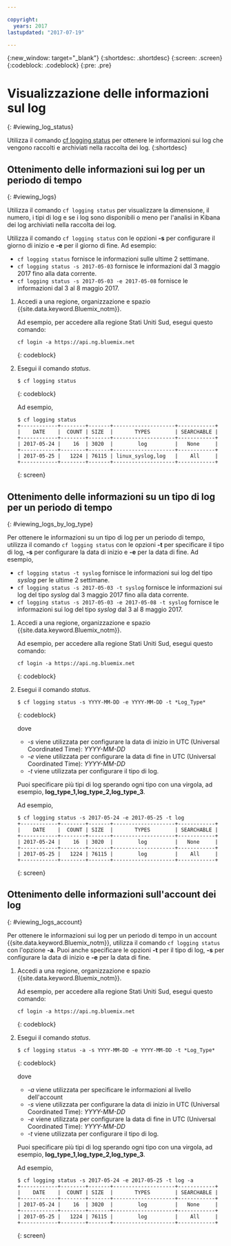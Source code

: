 ```yaml
---

copyright:
  years: 2017
lastupdated: "2017-07-19"

---
```


{:new_window: target="_blank"}
{:shortdesc: .shortdesc}
{:screen: .screen}
{:codeblock: .codeblock}
{:pre: .pre}

# Visualizzazione delle informazioni sul log
{: #viewing_log_status}

Utilizza il comando [cf logging status](/docs/services/CloudLogAnalysis/reference/logging_cli.html#status) per ottenere le informazioni sui log che vengono raccolti e archiviati nella raccolta dei log.
{:shortdesc}

## Ottenimento delle informazioni sui log per un periodo di tempo
{: #viewing_logs}

Utilizza il comando `cf logging status` per visualizzare la dimensione, il numero, i tipi di log e se i log sono disponibili o meno per l'analisi in Kibana dei log archiviati nella raccolta dei log. 

Utilizza il comando `cf logging status` con le opzioni **-s** per configurare il giorno di inizio e **-e** per il giorno di fine. Ad esempio:

* `cf logging status` fornisce le informazioni sulle ultime 2 settimane.
* `cf logging status -s 2017-05-03` fornisce le informazioni dal 3 maggio 2017 fino alla data corrente.
* `cf logging status -s 2017-05-03 -e 2017-05-08` fornisce le informazioni dal 3 al 8 maggio 2017. 

1. Accedi a una regione, organizzazione e spazio {{site.data.keyword.Bluemix_notm}}. 

    Ad esempio, per accedere alla regione Stati Uniti Sud, esegui questo comando:
	
    ```
    cf login -a https://api.ng.bluemix.net
    ```
    {: codeblock}
    
2. Esegui il comando *status*.

    ```
    $ cf logging status
    ```
    {: codeblock}
    
    Ad esempio,
    
    ```
    $ cf logging status
    +------------+--------+-------+--------------------+------------+
    |    DATE    |  COUNT | SIZE  |       TYPES        | SEARCHABLE |
    +------------+--------+-------+--------------------+------------+
    | 2017-05-24 |    16  | 3020  |        log         |   None     |
    +------------+--------+-------+--------------------+------------+
    | 2017-05-25 |   1224 | 76115 | linux_syslog,log   |    All     |
    +------------+--------+-------+--------------------+------------+
    ```
    {: screen}


## Ottenimento delle informazioni su un tipo di log per un periodo di tempo
{: #viewing_logs_by_log_type}

Per ottenere le informazioni su un tipo di log per un periodo di tempo, utilizza il comando `cf logging status` con le opzioni **-t** per specificare il tipo di log, **-s** per configurare la data di inizio e **-e** per la data di fine. Ad esempio,

* `cf logging status -t syslog` fornisce le informazioni sui log del tipo *syslog* per le ultime 2 settimane.
* `cf logging status -s 2017-05-03 -t syslog` fornisce le informazioni sui log del tipo *syslog* dal 3 maggio 2017 fino alla data corrente.
* `cf logging status -s 2017-05-03 -e 2017-05-08 -t syslog` fornisce le informazioni sui log del tipo *syslog* dal 3 al 8 maggio 2017. 

1. Accedi a una regione, organizzazione e spazio {{site.data.keyword.Bluemix_notm}}. 

    Ad esempio, per accedere alla regione Stati Uniti Sud, esegui questo comando:
	
    ```
    cf login -a https://api.ng.bluemix.net
    ```
    {: codeblock}
    
2. Esegui il comando *status*.

    ```
    $ cf logging status -s YYYY-MM-DD -e YYYY-MM-DD -t *Log_Type*
    ```
    {: codeblock}
    
    dove
    
    * *-s* viene utilizzata per configurare la data di inizio in UTC (Universal Coordinated Time): *YYYY-MM-DD*
    * *-e* viene utilizzata per configurare la data di fine in UTC (Universal Coordinated Time): *YYYY-MM-DD*
    * *-t* viene utilizzata per configurare il tipo di log.
    
    Puoi specificare più tipi di log sperando ogni tipo con una virgola, ad esempio, **log_type_1,log_type_2,log_type_3**. 
    
    Ad esempio,
    
    ```
    $ cf logging status -s 2017-05-24 -e 2017-05-25 -t log
    +------------+--------+-------+--------------------+------------+
    |    DATE    |  COUNT | SIZE  |       TYPES        | SEARCHABLE |
    +------------+--------+-------+--------------------+------------+
    | 2017-05-24 |    16  | 3020  |        log         |   None     |
    +------------+--------+-------+--------------------+------------+
    | 2017-05-25 |   1224 | 76115 |        log         |    All     |
    +------------+--------+-------+--------------------+------------+
    ```
    {: screen}



## Ottenimento delle informazioni sull'account dei log
{: #viewing_logs_account}

Per ottenere le informazioni sui log per un periodo di tempo in un account {{site.data.keyword.Bluemix_notm}}, utilizza il comando `cf logging status` con l'opzione **-a**. Puoi anche specificare le opzioni **-t** per il tipo di log, **-s** per configurare la data di inizio e **-e** per la data di fine. 

1. Accedi a una regione, organizzazione e spazio {{site.data.keyword.Bluemix_notm}}. 

    Ad esempio, per accedere alla regione Stati Uniti Sud, esegui questo comando:
	
    ```
    cf login -a https://api.ng.bluemix.net
    ```
    {: codeblock}
    
2. Esegui il comando *status*.

    ```
    $ cf logging status -a -s YYYY-MM-DD -e YYYY-MM-DD -t *Log_Type*
    ```
    {: codeblock}
    
    dove
    
    * *-a* viene utilizzata per specificare le informazioni al livello dell'account
    * *-s* viene utilizzata per configurare la data di inizio in UTC (Universal Coordinated Time): *YYYY-MM-DD*
    * *-e* viene utilizzata per configurare la data di fine in UTC (Universal Coordinated Time): *YYYY-MM-DD*
    * *-t* viene utilizzata per configurare il tipo di log.
    

    Puoi specificare più tipi di log sperando ogni tipo con una virgola, ad esempio, **log_type_1,log_type_2,log_type_3**. 
 
    Ad esempio,
    
    ```
    $ cf logging status -s 2017-05-24 -e 2017-05-25 -t log -a
    +------------+--------+-------+--------------------+------------+
    |    DATE    |  COUNT | SIZE  |       TYPES        | SEARCHABLE |
    +------------+--------+-------+--------------------+------------+
    | 2017-05-24 |    16  | 3020  |        log         |   None     |
    +------------+--------+-------+--------------------+------------+
    | 2017-05-25 |   1224 | 76115 |        log         |    All     |
    +------------+--------+-------+--------------------+------------+
    ```
    {: screen}















